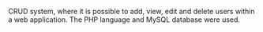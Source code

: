 CRUD system, where it is possible to add, view, edit and delete users within a web application.
The PHP language and MySQL database were used.

